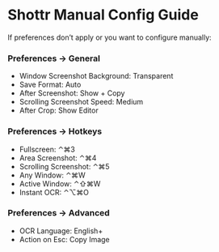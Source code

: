# Shottr Manual Config Guide

If preferences don’t apply or you want to configure manually:

### Preferences → General
- Window Screenshot Background: Transparent
- Save Format: Auto
- After Screenshot: Show + Copy
- Scrolling Screenshot Speed: Medium
- After Crop: Show Editor

### Preferences → Hotkeys
- Fullscreen: ⌃⌘3
- Area Screenshot: ⌃⌘4
- Scrolling Screenshot: ⌃⌘5
- Any Window: ⌃⌘W
- Active Window: ⌃⇧⌘W
- Instant OCR: ⌃⌥⌘O

### Preferences → Advanced
- OCR Language: English+
- Action on Esc: Copy Image
